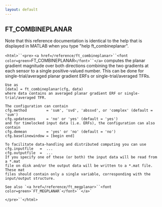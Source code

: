 ```yaml
---
layout: default
---
```


##  FT_COMBINEPLANAR

Note that this reference documentation is identical to the help that is displayed in MATLAB when you type "help ft_combineplanar".

`<html>``<pre>`
    `<a href=/reference/ft_combineplanar>``<font color=green>`FT_COMBINEPLANAR`</font>``</a>` computes the planar gradient magnitude over both directions
    combining the two gradients at each sensor to a single positive-valued number. This
    can be done for single-trial/averaged planar gradient ERFs or single-trial/averaged
    TFRs.
 
    Use as
    [data] = ft_combineplanar(cfg, data)
    where data contains an averaged planar gradient ERF or single-trial/averaged TFR.
 
    The configuration can contain
    cfg.method         = 'sum', 'svd', 'abssvd', or 'complex' (default = 'sum')
    cfg.updatesens     = 'no' or 'yes' (default = 'yes')
    and for timelocked input data (i.e. ERFs), the configuration can also contain
    cfg.demean         = 'yes' or 'no' (default = 'no')
    cfg.baselinewindow = [begin end]
 
    To facilitate data-handling and distributed computing you can use
    cfg.inputfile   =  ...
    cfg.outputfile  =  ...
    If you specify one of these (or both) the input data will be read from a *.mat
    file on disk and/or the output data will be written to a *.mat file. These mat
    files should contain only a single variable, corresponding with the
    input/output structure.
 
    See also `<a href=/reference/ft_megplanar>``<font color=green>`FT_MEGPLANAR`</font>``</a>`
`</pre>``</html>`

